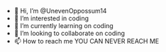- 👋 Hi, I’m @UnevenOppossum14
- 👀 I’m interested in coding
- 🌱 I’m currently learning on coding
- 💞️ I’m looking to collaborate on coding
- 📫 How to reach me YOU CAN NEVER REACH ME

<!---
UnevenOppossum14/UnevenOppossum14 is a ✨ special ✨ repository because its `README.md` (this file) appears on your GitHub profile.
You can click the Preview link to take a look at your changes.
--->
